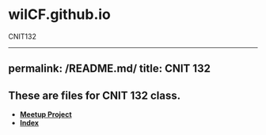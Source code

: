 # wilCF.github.io
CNIT132

---
permalink: /README.md/
title: CNIT 132
---

## These are files for CNIT 132 class.

* **[Meetup Project](https://wilCF.github.io/)** 
* **[Index](https://wilCF.github.io/index.html)** 
